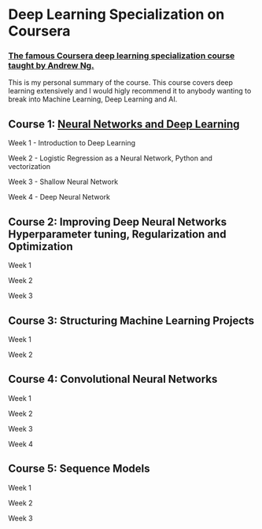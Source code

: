 # Deep Learning Specialization on Coursera
### [The famous Coursera deep learning specialization course taught by Andrew Ng.](https://www.coursera.org/specializations/deep-learning)

This is my personal summary of the course. This course covers deep learning extensively and I would higly recommend it to anybody wanting to break into Machine Learning, Deep Learning and AI.

 ## Course 1: [Neural Networks and Deep Learning](https://github.com/cisco-girl/Deep_Learning_Specialization_Coursera/tree/main/1%20-%20Neural%20Networks%20and%20Deep%20Learning)
 
Week 1 - Introduction to Deep Learning

Week 2 - Logistic Regression as a Neural Network, Python and vectorization

Week 3 - Shallow Neural Network

Week 4 - Deep Neural Network

## Course 2: Improving Deep Neural Networks Hyperparameter tuning, Regularization and Optimization

Week 1 

Week 2 

Week 3 


## Course 3: Structuring Machine Learning Projects

Week 1 

Week 2
         
         
 ## Course 4: Convolutional Neural Networks
 
 Week 1 
 
 Week 2 
 
 Week 3 
 
 Week 4 
 
 
 ## Course 5: Sequence Models
 
 Week 1 
 
 Week 2 
 
 Week 3 
 
